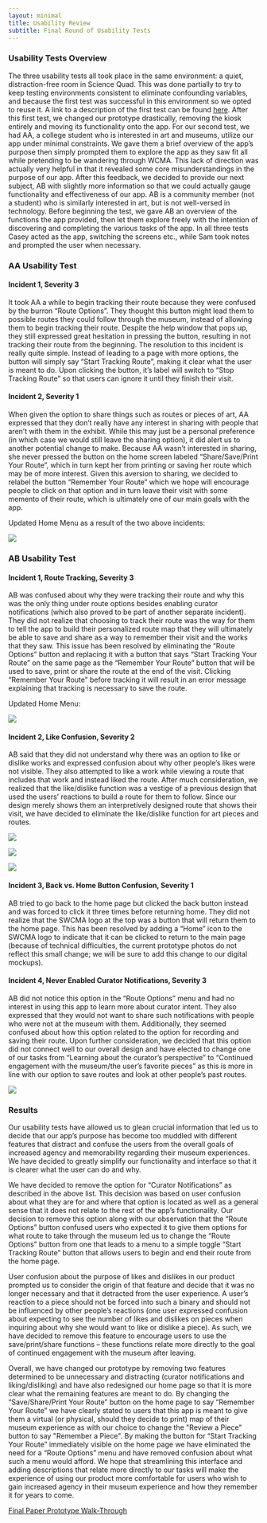 ```yaml
---
layout: minimal
title: Usability Review
subtitle: Final Round of Usability Tests
---
```


### Usability Tests Overview
The three usability tests all took place in the same environment: a quiet, distraction-free room in Science Quad. This was done partially to try to keep testing environments consistent to eliminate confounding variables, and because the first test was successful in this environment so we opted to reuse it. A link to a description of the first test can be found [here](https://cmpelz.github.io/2018-11-05-usability_checkin/). After this first test, we changed our prototype drastically, removing the kiosk entirely and moving its functionality onto the app. For our second test, we had AA, a college student who is interested in art and museums, utilize our app under minimal constraints. We gave them a brief overview of the app’s purpose then simply prompted them to explore the app as they saw fit all while pretending to be wandering through WCMA. This lack of direction was actually very helpful in that it revealed some core misunderstandings in the purpose of our app. After this feedback, we decided to provide our next subject, AB with slightly more information so that we could actually gauge functionality and effectiveness of our app. AB is a community member (not a student) who is similarly interested in art, but is not well-versed in technology. Before beginning the test, we gave AB an overview of the functions the app provided, then let them explore freely with the intention of discovering and completing the various tasks of the app. In all three tests Casey acted as the app, switching the screens etc., while Sam took notes and prompted the user when necessary. 

### AA Usability Test
#### Incident 1, Severity 3
It took AA a while to begin tracking their route because they were confused by the burron “Route Options”. They thought this button might lead them to possible routes they could follow through the museum, instead of allowing them to begin tracking their route. Despite the help window that pops up, they still expressed great hesitation in pressing the button, resulting in not tracking their route from the beginning. The resolution to this incident is really quite simple. Instead of leading to a page with more options, the button will simply say “Start Tracking Route”, making it clear what the user is meant to do. Upon clicking the button, it’s label will switch to “Stop Tracking Route” so that users can ignore it until they finish their visit.

#### Incident 2, Severity 1
When given the option to share things such as routes or pieces of art, AA expressed that they don’t really have any interest in sharing with people that aren’t with them in the exhibit. While this may just be a personal preference (in which case we would still leave the sharing option), it did alert us to another potential change to make. Because AA wasn’t interested in sharing, she never pressed the button on the home screen labeled “Share/Save/Print Your Route”, which in turn kept her from printing or saving her route which may be of more interest. Given this aversion to sharing, we decided to relabel the button “Remember Your Route” which we hope will encourage people to click on that option and in turn leave their visit with some memento of their route, which is ultimately one of our main goals with the app.

Updated Home Menu as a result of the two above incidents:

![](/img/urHome.JPG)

### AB Usability Test
#### Incident 1, Route Tracking, Severity 3
AB was confused about why they were tracking their route and why this was the only thing under route options besides enabling curator notifications (which also proved to be part of another separate incident). They did not realize that choosing to track their route was the way for them to tell the app to build their personalized route map that they will ultimately be able to save and share as a way to remember their visit and the works that they saw. This issue has been resolved by eliminating the “Route Options” button and replacing it with a button that says “Start Tracking Your Route” on the same page as the “Remember Your Route” button that will be used to save, print or share the route at the end of the visit. Clicking “Remember Your Route” before tracking it will result in an error message explaining that tracking is necessary to save the route.

Updated Home Menu:

![](/img/urHome.JPG)

#### Incident 2, Like Confusion, Severity 2
AB said that they did not understand why there was an option to like or dislike works and expressed confusion about why other people’s likes were not visible. They also attempted to like a work while viewing a route that includes that work and instead liked the route. After much consideration, we realized that the like/dislike function was a vestige of a previous design that used the users’ reactions to build a route for them to follow. Since our design merely shows them an interpretively designed route that shows their visit, we have decided to eliminate the like/dislike function for art pieces and routes.

![](/img/urCamera.JPG)

![](/img/urSimilarPiece.JPG)

![](/img/urSingleRoute.JPG)

#### Incident 3, Back vs. Home Button Confusion, Severity 1
AB tried to go back to the home page but clicked the back button instead and was forced to click it three times before returning home. They did not realize that the SWCMA logo at the top was a button that will return them to the home page. This has been resolved by adding a “Home” icon to the SWCMA logo to indicate that it can be clicked to return to the main page (because of technical difficulties, the current prototype photos do not reflect this small change; we will be sure to add this change to our digital mockups).

#### Incident 4, Never Enabled Curator Notifications, Severity 3
AB did not notice this option in the “Route Options” menu and had no interest in using this app to learn more about curator intent. They also expressed that they would not want to share such notifications with people who were not at the museum with them. Additionally, they seemed confused about how this option related to the option for recording and saving their route. Upon further consideration, we decided that this option did not connect well to our overall design and have elected to change one of our tasks from “Learning about the curator’s perspective” to “Continued engagement with the museum/the user’s favorite pieces” as this is more in line with our option to save routes and look at other people’s past routes.

![](/img/urHome.JPG)

### Results
Our usability tests have allowed us to glean crucial information that led us to decide that our app’s purpose has become too muddled with different features that distract and confuse the users from the overall goals of increased agency and memorability regarding their museum experiences. We have decided to greatly simplify our functionality and interface so that it is clearer what the user can do and why. 

We have decided to remove the option for “Curator Notifications” as described in the above list. This decision was based on user confusion about what they are for and where that option is located as well as a general sense that it does not relate to the rest of the app’s functionality. Our decision to remove this option along with our observation that the “Route Options” button confused users who expected it to give them options for what route to take through the museum led us to change the “Route Options” button from one that leads to a menu to a simple toggle “Start Tracking Route” button that allows users to begin and end their route from the home page.

User confusion about the purpose of likes and dislikes in our product prompted us to consider the origin of that feature and decide that it was no longer necessary and that it detracted from the user experience. A user’s reaction to a piece should not be forced into such a binary and should not be influenced by other people’s reactions (one user expressed confusion about expecting to see the number of likes and dislikes on pieces when inquiring about why she would want to like or dislike a piece). As such, we have decided to remove this feature to encourage users to use the save/print/share functions – these functions relate more directly to the goal of continued engagement with the museum after leaving. 

Overall, we have changed our prototype by removing two features determined to be unnecessary and distracting (curator notifications and liking/disliking) and have also redesigned our home page so that it is more clear what the remaining features are meant to do. By changing the “Save/Share/Print Your Route” button on the home page to say “Remember Your Route” we have clearly stated to users that this app is meant to give them a virtual (or physical, should they decide to print) map of their museum experience as with our choice to change the "Review a Piece" button to say "Remember a Piece". By making the button for “Start Tracking Your Route” immediately visible on the home page we have eliminated the need for a “Route Options” menu and have removed confusion about what such a menu would afford. We hope that streamlining this interface and adding descriptions that relate more directly to our tasks will make the experience of using our product more comfortable for users who wish to gain increased agency in their museum experience and how they remember it for years to come.

[Final Paper Prototype Walk-Through](https://cmpelz.github.io/2018-11-08-final_paper_prototype/)
